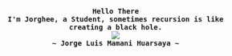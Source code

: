 <div align="justify">

  <p align="center">
    <samp>
      <b>
        Hello There
        <br>
        I'm Jorghee, a Student, sometimes recursion is like creating a black hole.
      </b>
      <br>
        <image src="https://readme-typing-svg.herokuapp.com?font=Iosevka&size=16&color=6791c9&center=true&width=410&height=45&lines=Building+on+the+foundations.">
      <br>
      <b>
        ~ Jorge Luis Mamani Huarsaya ~
      </b>
    </samp>
  </p>

<br>

</div>
